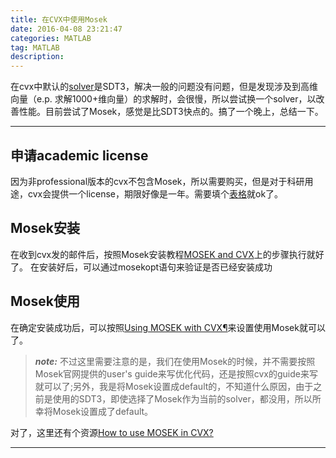 ```yaml
---
title: 在CVX中使用Mosek
date: 2016-04-08 23:21:47
categories: MATLAB
tag: MATLAB
description: 
---
```


在cvx中默认的[solver][1]是SDT3，解决一般的问题没有问题，但是发现涉及到高维向量（e.p. 求解1000+维向量）的求解时，会很慢，所以尝试换一个solver，以改善性能。目前尝试了Mosek，感觉是比SDT3快点的。搞了一个晚上，总结一下。

----------------------------
## 申请academic license
因为非professional版本的cvx不包含Mosek，所以需要购买，但是对于科研用途，cvx会提供一个license，期限好像是一年。需要填个[表格][2]就ok了。

## Mosek安装
在收到cvx发的邮件后，按照Mosek安装教程[MOSEK and CVX][3]上的步骤执行就好了。
在安装好后，可以通过mosekopt语句来验证是否已经安装成功

## Mosek使用
在确定安装成功后，可以按照[Using MOSEK with CVX¶][4]来设置使用Mosek就可以了。
> ***note:***
不过这里需要注意的是，我们在使用Mosek的时候，并不需要按照Mosek官网提供的user's guide来写优化代码，还是按照cvx的guide来写就可以了;另外，我是将Mosek设置成default的，不知道什么原因，由于之前是使用的SDT3，即使选择了Mosek作为当前的solver，都没用，所以所幸将Mosek设置成了default。


对了，这里还有个资源[How to use MOSEK in CVX?][5]

------------------------
[1]: http://cvxr.com/cvx/doc/solver.html
[2]: http://cvxr.com/cvx/academic/
[3]: http://cvxr.com/cvx/mosek/
[4]: http://cvxr.com/cvx/doc/mosek.html#mosek
[5]: http://ask.cvxr.com/t/how-to-use-mosek-in-cvx/28